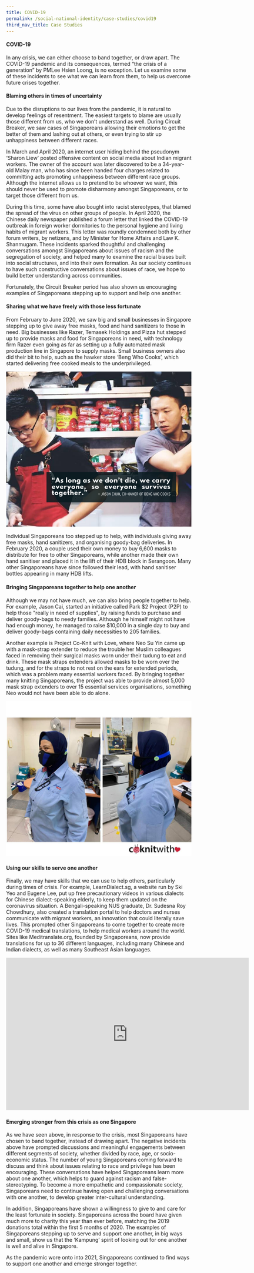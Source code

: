 ```yaml
---
title: COVID-19
permalink: /social-national-identity/case-studies/covid19
third_nav_title: Case Studies
---
```

#### COVID-19

In any crisis, we can either choose to band together, or draw apart. The COVID-19 pandemic and its consequences, termed “the crisis of a generation” by PMLee Hsien Loong, is no exception. Let us examine some of these incidents to see what we can learn from them, to help us overcome future crises together.

#### Blaming others in times of uncertainty

Due to the disruptions to our lives from the pandemic, it is natural to develop feelings of resentment. The easiest targets to blame are usually those different from us, who we don’t understand as well. During Circuit Breaker, we saw cases of Singaporeans allowing their emotions to get the better of them and lashing out at others, or even trying to stir up unhappiness between different races. 

In March and April 2020, an internet user hiding behind the pseudonym ‘Sharon Liew’ posted offensive content on social media about Indian migrant workers. The owner of the account was later discovered to be a 34-year-old Malay man, who has since been handed four charges related to committing acts promoting unhappiness between different race groups. Although the internet allows us to pretend to be whoever we want, this should never be used to promote disharmony amongst Singaporeans, or to target those different from us.

During this time, some have also bought into racist stereotypes, that blamed the spread of the virus on other groups of people. In April 2020, the Chinese daily newspaper published a forum letter that linked the COVID-19 outbreak in foreign worker dormitories to the personal hygiene and living habits of migrant workers. This letter was roundly condemned both by other forum writers, by netizens, and by Minister for Home Affairs and Law  K. Shanmugam. These incidents sparked thoughtful and challenging conversations amongst Singaporeans about issues of racism and the segregation of society, and helped many to examine the racial biases built into social structures, and into their own formation. As our society continues to have such constructive conversations about issues of race, we hope to build better understanding across communities.

Fortunately, the Circuit Breaker period has also shown us encouraging examples of Singaporeans stepping up to support and help one another.

#### Sharing what we have freely with those less fortunate

From February to June 2020, we saw big and small businesses in Singapore stepping up to give away free masks, food and hand sanitizers to those in need. Big businesses like Razer, Temasek Holdings and Pizza hut stepped up to provide masks and food for Singaporeans in need, with technology firm Razer even going as far as setting up a fully automated mask production line in Singapore to supply masks. Small business owners also did their bit to help, such as the hawker store ‘Beng Who Cooks’, which started delivering free cooked meals to the underprivileged.

![Alt text for image on Isomer site](/images/society/case-studies/93835247_3747841691924435_4238911148084166656_n.png)

Individual Singaporeans too stepped up to help, with individuals giving away free masks, hand sanitizers, and organising goody-bag deliveries. In February 2020, a couple used their own money to buy 6,600 masks to distribute for free to other Singaporeans, while another made their own hand sanitiser and placed it in the lift of their HDB block in Serangoon. Many other Singaporeans have since followed their lead, with hand sanitiser bottles appearing in many HDB lifts.

#### Bringing Singaporeans together to help one another

Although we may not have much, we can also bring people together to help. For example, Jason Cai, started an initiative called Park $2 Project (P2P) to help those "really in need of supplies", by raising funds to purchase and deliver goody-bags to needy families. Although he himself might not have had enough money, he managed to raise $10,000 in a single day to buy and deliver goody-bags containing daily necessities to 205 families.

Another example is Project Co-Knit with Love, where Neo Su Yin came up with a mask-strap extender to reduce the trouble her Muslim colleagues faced in removing their surgical masks worn under their tudung to eat and drink. These mask straps extenders allowed masks to be worn over the tudung, and for the straps to not rest on the ears for extended periods, which was a problem many essential workers faced. By bringing together many knitting Singaporeans, the project was able to provide almost 5,000 mask strap extenders to over 15 essential services organisations, something Neo would not have been able to do alone.

![Alt text for image on Isomer site](/images/society/case-studies/96362341_3805074269534510_1509161176062230528_o.jpg)

#### Using our skills to serve one another

Finally, we may have skills that we can use to help others, particularly during times of crisis. For example, LearnDialect.sg, a website run by Ski Yeo and Eugene Lee, put up free precautionary videos in various dialects for Chinese dialect-speaking elderly, to keep them updated on the coronavirus situation. A Bengali-speaking NUS graduate, Dr. Sudesna Roy Chowdhury, also created a translation portal to help doctors and nurses communicate with migrant workers, an innovation that could literally save lives. This prompted other Singaporeans to come together to create more COVID-19 medical translations, to help medical workers around the world. Sites like Meditranslate.org, founded by Singaporeans, now provide translations for up to 36 different languages, including many Chinese and Indian dialects, as well as many Southeast Asian languages.

<iframe width="660" height="415" src="https://www.youtube.com/embed/1VR5rxF4Tg4" title="YouTube video player" frameborder="0" allow="accelerometer; autoplay; clipboard-write; encrypted-media; gyroscope; picture-in-picture" allowfullscreen></iframe>

#### Emerging stronger from this crisis as one Singapore

As we have seen above, in response to the crisis, most Singaporeans have chosen to band together, instead of drawing apart. The negative incidents above have prompted discussions and meaningful engagements between different segments of society, whether divided by race, age, or socio-economic status. The number of young Singaporeans coming forward to discuss and think about issues relating to race and privilege has been encouraging. These conversations have helped Singaporeans learn more about one another, which helps to guard against racism and false-stereotyping. To become a more empathetic and compassionate society, Singaporeans need to continue having open and challenging conversations with one another, to develop greater inter-cultural understanding.

In addition, Singaporeans have shown a willingness to give to and care for the least fortunate in society. Singaporeans across the board have given much more to charity this year than ever before, matching the 2019 donations total within the first 5 months of 2020. The examples of Singaporeans stepping up to serve and support one another, in big ways and small, show us that the ‘Kampung’ spirit of looking out for one another is well and alive in Singapore. 

As the pandemic wore onto into 2021, Singaporeans continued to find ways to support one another and emerge stronger together.